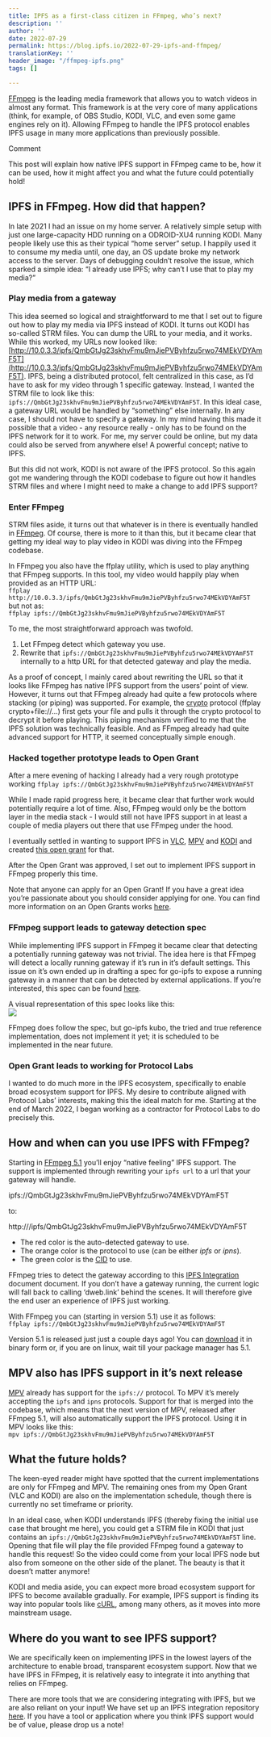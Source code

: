 ```yaml
---
title: IPFS as a first-class citizen in FFmpeg, who’s next?
description: ''
author: ''
date: 2022-07-29
permalink: https://blog.ipfs.io/2022-07-29-ipfs-and-ffmpeg/
translationKey: ''
header_image: "/ffmpeg-ipfs.png"
tags: []

---
```

[FFmpeg](https://ffmpeg.org/) is the leading media framework that allows you to watch videos in almost any format. This framework is at the very core of many applications (think, for example, of OBS Studio, KODI, VLC, and even some game engines rely on it). Allowing FFmpeg to handle the IPFS protocol enables IPFS usage in many more applications than previously possible.

Comment

This post will explain how native IPFS support in FFmpeg came to be, how it can be used, how it might affect you and what the future could potentially hold!

## IPFS in FFmpeg. How did that happen?

In late 2021 I had an issue on my home server. A relatively simple setup with just one large-capacity HDD running on a ODROID-XU4 running KODI. Many people likely use this as their typical “home server” setup. I happily used it to consume my media until, one day, an OS update broke my network access to the server. Days of debugging couldn’t resolve the issue, which sparked a simple idea: “I already use IPFS; why can’t I use that to play my media?”

### Play media from a gateway

This idea seemed so logical and straightforward to me that I set out to figure out how to play my media via IPFS instead of KODI. It turns out KODI has so-called STRM files. You can dump the URL to your media, and it works. While this worked, my URLs now looked like: [http://10.0.3.3/ipfs/QmbGtJg23skhvFmu9mJiePVByhfzu5rwo74MEkVDYAmF5T](http://10.0.3.3/ipfs/QmbGtJg23skhvFmu9mJiePVByhfzu5rwo74MEkVDYAmF5T). IPFS, being a distributed protocol, felt centralized in this case, as I’d have to ask for my video through 1 specific gateway. Instead, I wanted the STRM file to look like this: `ipfs://QmbGtJg23skhvFmu9mJiePVByhfzu5rwo74MEkVDYAmF5T`. In this ideal case, a gateway URL would be handled by “something” else internally. In any case, I should not have to specify a gateway. In my mind having this made it possible that a video - any resource really - only has to be found on the IPFS network for it to work. For me, my server could be online, but my data could also be served from anywhere else! A powerful concept; native to IPFS.

But this did not work, KODI is not aware of the IPFS protocol. So this again got me wandering through the KODI codebase to figure out how it handles STRM files and where I might need to make a change to add IPFS support?

### Enter FFmpeg

STRM files aside, it turns out that whatever is in there is eventually handled in [FFmpeg](https://ffmpeg.org/). Of course, there is more to it than this, but it became clear that getting my ideal way to play video in KODI was diving into the FFmpeg codebase.

In FFmpeg you also have the ffplay utility, which is used to play anything that FFmpeg supports. In this tool, my video would happily play when provided as an HTTP URL:  
`ffplay http://10.0.3.3/ipfs/QmbGtJg23skhvFmu9mJiePVByhfzu5rwo74MEkVDYAmF5T`  
but not as:  
`ffplay ipfs://QmbGtJg23skhvFmu9mJiePVByhfzu5rwo74MEkVDYAmF5T`

To me, the most straightforward approach was twofold.

1. Let FFmpeg detect which gateway you use.
2. Rewrite that `ipfs://QmbGtJg23skhvFmu9mJiePVByhfzu5rwo74MEkVDYAmF5T` internally to a http URL for that detected gateway and play the media.

As a proof of concept, I mainly cared about rewriting the URL so that it looks like FFmpeg has native IPFS support from the users’ point of view. However, it turns out that FFmpeg already had quite a few protocols where stacking (or piping) was supported. For example, the [crypto](https://github.com/FFmpeg/FFmpeg/blob/master/libavformat/crypto.c) protocol (ffplay crypto+file://…) first gets your file and pulls it through the crypto protocol to decrypt it before playing. This piping mechanism verified to me that the IPFS solution was technically feasible. And as FFmpeg already had quite advanced support for HTTP, it seemed conceptually simple enough.

### Hacked together prototype leads to Open Grant

After a mere evening of hacking I already had a very rough prototype working `ffplay ipfs://QmbGtJg23skhvFmu9mJiePVByhfzu5rwo74MEkVDYAmF5T`

While I made rapid progress here, it became clear that further work would potentially require a lot of time. Also, FFmpeg would only be the bottom layer in the media stack - I would still not have IPFS support in at least a couple of media players out there that use FFmpeg under the hood.

I eventually settled in wanting to support IPFS in [VLC](https://www.videolan.org/vlc/), [MPV](https://mpv.io/) and [KODI](https://kodi.tv/) and created [this open grant](https://github.com/ipfs/devgrants/pull/102) for that.

After the Open Grant was approved, I set out to implement IPFS support in FFmpeg properly this time.

Note that anyone can apply for an Open Grant! If you have a great idea you’re passionate about you should consider applying for one. You can find more information on an Open Grants works [here](https://github.com/ipfs/devgrants).

### FFmpeg support leads to gateway detection spec

While implementing IPFS support in FFmpeg it became clear that detecting a potentially running gateway was not trivial. The idea here is that FFmpeg will detect a locally running gateway if it’s run in it’s default settings. This issue on it’s own ended up in drafting a spec for go-ipfs to expose a running gateway in a manner that can be detected by external applications. If you’re interested, this spec can be found [here](https://github.com/ipfs/kubo/issues/8847).

A visual representation of this spec looks like this:  
![](https://i.imgur.com/g3P4vEy.png)

FFmpeg does follow the spec, but go-ipfs kubo, the tried and true reference implementation, does not implement it yet; it is scheduled to be implemented in the near future.

### Open Grant leads to working for Protocol Labs

I wanted to do much more in the IPFS ecosystem, specifically to enable broad ecosystem support for IPFS. My desire to contribute aligned with Protocol Labs’ interests, making this the ideal match for me. Starting at the end of March 2022, I began working as a contractor for Protocol Labs to do precisely this.

## How and when can you use IPFS with FFmpeg?

Starting in [FFmpeg 5.1](https://github.com/FFmpeg/FFmpeg/blob/master/Changelog) you’ll enjoy “native feeling” IPFS support. The support is implemented through rewriting your `ipfs url` to a url that your gateway will handle.

ipfs://QmbGtJg23skhvFmu9mJiePVByhfzu5rwo74MEkVDYAmF5T

to:

http://<gateway>/ipfs/QmbGtJg23skhvFmu9mJiePVByhfzu5rwo74MEkVDYAmF5T

* The red color is the auto-detected gateway to use.
* The orange color is the protocol to use (can be either _ipfs_ or _ipns_).
* The green color is the [CID](https://docs.ipfs.io/concepts/content-addressing/) to use.

FFmpeg tries to detect the gateway according to this [IPFS Integration](https://github.com/markg85/specs/blob/master/INTEGRATION.md) document document. If you don’t have a gateway running, the current logic will fall back to calling ‘dweb.link’ behind the scenes. It will therefore give the end user an experience of IPFS just working.

With FFmpeg you can (starting in version 5.1) use it as follows:  
`ffplay ipfs://QmbGtJg23skhvFmu9mJiePVByhfzu5rwo74MEkVDYAmF5T`

Version 5.1 is released just just a couple days ago! You can [download](https://ffmpeg.org/download.html) it in binary form or, if you are on linux, wait till your package manager has 5.1.

## MPV also has IPFS support in it’s next release

[MPV](https://mpv.io/) already has support for the `ipfs://` protocol. To MPV it’s merely accepting the `ipfs` and `ipns` protocols. Support for that is merged into the codebase, which means that the next version of MPV, released after FFmpeg 5.1, will also automatically support the IPFS protocol. Using it in MPV looks like this:  
`mpv ipfs://QmbGtJg23skhvFmu9mJiePVByhfzu5rwo74MEkVDYAmF5T`

## What the future holds?

The keen-eyed reader might have spotted that the current implementations are only for FFmpeg and MPV. The remaining ones from my Open Grant (VLC and KODI) are also on the implementation schedule, though there is currently no set timeframe or priority.

In an ideal case, when KODI understands IPFS (thereby fixing the initial use case that brought me here), you could get a STRM file in KODI that just contains an `ipfs://QmbGtJg23skhvFmu9mJiePVByhfzu5rwo74MEkVDYAmF5T` line. Opening that file will play the file provided FFmpeg found a gateway to handle this request! So the video could come from your local IPFS node but also from someone on the other side of the planet. The beauty is that it doesn’t matter anymore!

KODI and media aside, you can expect more broad ecosystem support for IPFS to become available gradually. For example, IPFS support is finding its way into popular tools like [cURL](https://curl.se/), among many others, as it moves into more mainstream usage.

## Where do you want to see IPFS support?

We are specifically keen on implementing IPFS in the lowest layers of the architecture to enable broad, transparent ecosystem support. Now that we have IPFS in FFmpeg, it is relatively easy to integrate it into anything that relies on FFmpeg.

There are more tools that we are considering integrating with IPFS, but we are also reliant on your input! We have set up an IPFS integration repository [here](https://github.com/ipfs/integrations). If you have a tool or application where you think IPFS support would be of value, please drop us a note!